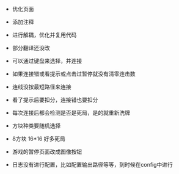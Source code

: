 - 优化页面
- 添加注释
- 进行解耦，优化并复用代码
- 部分翻译还没改

- 可以通过键盘来选择，并连接
- 如果连接错或看提示或点击过暂停就没有清零连击数
- 连线没按最短路径来连接
- 看了提示后要扣分，连接错也要扣分
- 每次连接后都会检测是否是死局，是的就重新洗牌
- 方块种类要随机选择
- 8方块 16*16 好多死局
- 游戏的暂停页面改成图像按钮
- 日志没有进行配置，比如配置输出路径等等，到时候在config中进行
